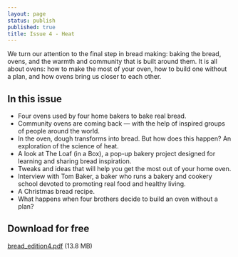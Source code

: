 ```yaml
---
layout: page
status: publish
published: true
title: Issue 4 - Heat
---
```


We turn our attention to the final step in bread making: baking the bread, ovens, and the warmth and community that is built around them. It is all about ovens: how to make the most of your oven, how to build one without a plan, and how ovens bring us closer to each other.

## In this issue

-   Four ovens used by four home bakers to bake real bread.
-   Community ovens are coming back — with the help of inspired groups of people around the world.
-   In the oven, dough transforms into bread. But how does this happen? An exploration of the science of heat.
-   A look at The Loaf (in a Box), a pop-up bakery project designed for learning and sharing bread inspiration.
-   Tweaks and ideas that will help you get the most out of your home oven.
-   Interview with Tom Baker, a baker who runs a bakery and cookery school devoted to promoting real food and healthy living.
-   A Christmas bread recipe.
-   What happens when four brothers decide to build an oven without a plan?

## Download for free

[bread_edition4.pdf](/assets/pdf/bread_edition4.pdf) (13.8 MB)
